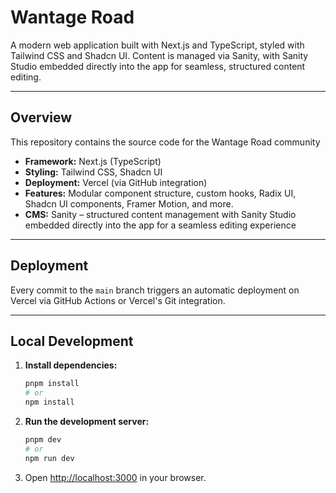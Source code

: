# Wantage Road

A modern web application built with Next.js and TypeScript, styled with Tailwind CSS and Shadcn UI. Content is managed via Sanity, with Sanity Studio embedded directly into the app for seamless, structured content editing.

---

## Overview

This repository contains the source code for the Wantage Road community 

- **Framework:** Next.js (TypeScript)
- **Styling:** Tailwind CSS, Shadcn UI
- **Deployment:** Vercel (via GitHub integration)
- **Features:** Modular component structure, custom hooks, Radix UI, Shadcn UI components, Framer Motion, and more.
- **CMS:** Sanity – structured content management with Sanity Studio embedded directly into the app for a seamless editing experience

---

## Deployment

Every commit to the `main` branch triggers an automatic deployment on Vercel via GitHub Actions or Vercel's Git integration.

---

## Local Development

1. **Install dependencies:**
   ```bash
   pnpm install
   # or
   npm install
   ```
2. **Run the development server:**
   ```bash
   pnpm dev
   # or
   npm run dev
   ```
3. Open [http://localhost:3000](http://localhost:3000) in your browser.



